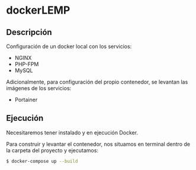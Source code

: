 # dockerLEMP
## Descripción

Configuración de un docker local con los servicios:

- NGINX
- PHP-FPM
- MySQL

Adicionalmente, para configuración del propio contenedor, se levantan las imágenes de los servicios:

- Portainer

## Ejecución

Necesitaremos tener instalado y en ejecución Docker.

Para construir y levantar el contenedor, nos situamos en terminal dentro de la carpeta del proyecto y ejecutamos:

```bash
$ docker-compose up --build
```

